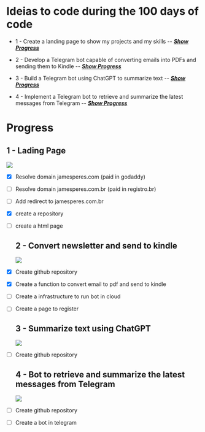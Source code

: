 # Ideias to code during the 100 days of code
 
 - 1 - Create a landing page to show my projects and my skills --  [*__Show Progress__*](#1-Lading-Page) 

 - 2 - Develop a Telegram bot capable of converting emails into PDFs and sending them to Kindle  -- [*__Show Progress__*](#2-Convert-newsletter-and-send-to-kindle)

 - 3 - Build a Telegram bot using ChatGPT to summarize text -- [*__Show Progress__*](#3-Summarize-text-using-ChatGPT)
 
 - 4 - Implement a Telegram bot to retrieve and summarize the latest messages from Telegram  -- [*__Show Progress__*](#4-Bot-to-retrieve-and-summarize-the-latest-messages-from-Telegram)






# Progress

 ## 1 - Lading Page
![](https://geps.dev/progress/20)

- [x] Resolve domain jamesperes.com (paid in godaddy) 
- [ ] Resolve domain jamesperes.com.br (paid in registro.br)
- [ ] Add redirect to jamesperes.com.br
- [x] create a repository
- [ ] create a html page

   ## 2 - Convert newsletter and send to kindle
    ![](https://geps.dev/progress/10)
- [x] Create github repository
- [x] Create a function to convert email to pdf and send to kindle
- [ ] Create a infrastructure to run bot in cloud
- [ ] Create a page to register

  ## 3 - Summarize text using ChatGPT
    ![](https://geps.dev/progress/0)
- [ ] Create github repository


  ## 4 - Bot to retrieve and summarize the latest messages from Telegram
   ![](https://geps.dev/progress/0)
- [ ] Create github repository
- [ ] Create a bot in telegram